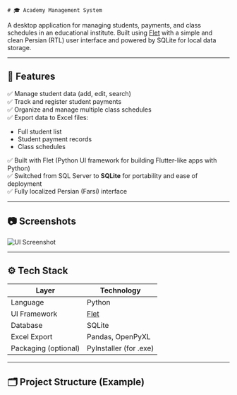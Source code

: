     # 🎓 Academy Management System

A desktop application for managing students, payments, and class schedules in an educational institute. Built using [Flet](https://flet.dev/) with a simple and clean Persian (RTL) user interface and powered by SQLite for local data storage.

---

## 📌 Features

✅ Manage student data (add, edit, search)  
✅ Track and register student payments  
✅ Organize and manage multiple class schedules  
✅ Export data to Excel files:
- Full student list
- Student payment records
- Class schedules

✅ Built with Flet (Python UI framework for building Flutter-like apps with Python)  
✅ Switched from SQL Server to **SQLite** for portability and ease of deployment  
✅ Fully localized Persian (Farsi) interface  

---

## 📷 Screenshots

![UI Screenshot](984292f3-54d4-405d-b406-ca317b545ea2.png)

---

## ⚙️ Tech Stack

| Layer          | Technology     |
|----------------|----------------|
| Language       | Python         |
| UI Framework   | [Flet](https://flet.dev/) |
| Database       | SQLite         |
| Excel Export   | Pandas, OpenPyXL |
| Packaging (optional) | PyInstaller (for .exe) |

---

## 🗂️ Project Structure (Example)
